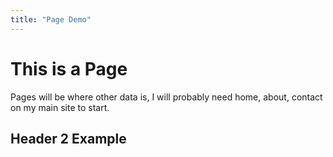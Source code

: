 ```yaml
---
title: "Page Demo"
---
```


# This is a Page

Pages will be where other data is, I will probably need home, about, contact on my main site to start.

## Header 2 Example
